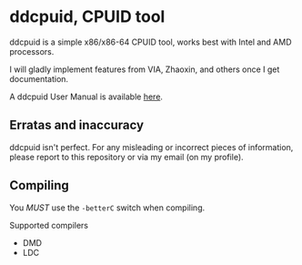 # ddcpuid, CPUID tool

ddcpuid is a simple x86/x86-64 CPUID tool, works best with Intel and AMD processors.

I will gladly implement features from VIA, Zhaoxin, and others once I get documentation.

A ddcpuid User Manual is available [here](https://dd86k.github.io/docs/ddcpuid-manual.pdf).

## Erratas and inaccuracy  

ddcpuid isn't perfect. For any misleading or incorrect pieces of information, please report to this repository or via my email (on my profile). 

## Compiling

You _MUST_ use the `-betterC` switch when compiling.

Supported compilers
- DMD
- LDC